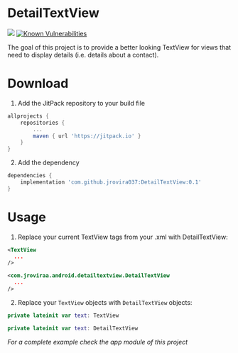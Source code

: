 # DetailTextView

[![](https://jitpack.io/v/jrovira037/DetailTextView.svg)](https://jitpack.io/#jrovira037/DetailTextView)
[![Known Vulnerabilities](https://snyk.io/test/github/jrovira037/DetailTextView/badge.svg?targetFile=detailtextview/build.gradle)](https://snyk.io/test/github/jrovira037/DetailTextView?targetFile=detailtextview/build.gradle)

The goal of this project is to provide a better looking TextView for views that need to display details (i.e. details about a contact).

# Download


1. Add the JitPack repository to your build file 

```groovy
allprojects {
	repositories {
		...
		maven { url 'https://jitpack.io' }
	}
}
```

2. Add the dependency

```groovy
dependencies {
    implementation 'com.github.jrovira037:DetailTextView:0.1'
}
```

# Usage

1. Replace your current TextView tags from your .xml with DetailTextView:

```xml
<TextView
  ...
/>
```

  

```xml
<com.jroviraa.android.detailtextview.DetailTextView
  ...
/>
```

2. Replace your `TextView` objects with `DetailTextView` objects:

```kotlin
private lateinit var text: TextView
```

```kotlin
private lateinit var text: DetailTextView
```

_For a complete example check the app module of this project_
  


